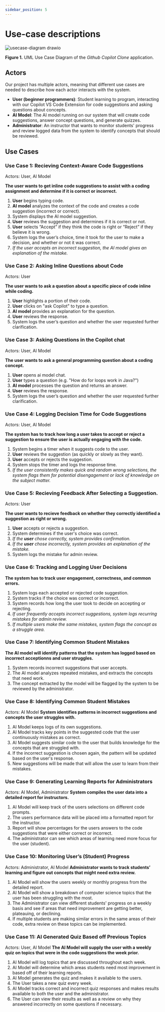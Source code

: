 ```yaml
---
sidebar_position: 5
---
```


# Use-case descriptions

![usecase-diagram drawio](https://github.com/user-attachments/assets/86431fe1-9930-4664-9f82-1886c0415d87)

**Figure 1.** UML Use Case Diagram of the *Github Copilot Clone* application.

## Actors
Our project has multiple actors, meaning that different use cases are needed to describe how each actor interacts with the system. 

* **User (beginner programmers)**: Student learning to program, interacting with our Copilot VS Code Extension for code suggestions and asking questions about concepts. 
* **AI Model**: The AI model running on our system that will create code suggestions, answer concept questions, and generate quizzes. 
* **Administrator**: An instructor that wants to monitor students' progress and review logged data from the system to identify concepts that should be reviewed. 

## Use Cases

### Use Case 1: Recieving Context-Aware Code Suggestions

Actors: User, AI Model

**The user wants to get inline code suggestions to assist with a coding assignment and determine if it is correct or incorrect.**

1. **User** begins typing code.
2. **AI model** analyzes the context of the code and creates a code suggestion (incorrect or correct).
3. System displays the AI model suggestion.  
4. **User** reviews the suggestion and determines if it is correct or not. 
5. **User** selects “Accept” if they think the code is right or “Reject” if they believe it is wrong.
6. System logs the user’s choice, time it took for the user to make a decision, and whether or not it was correct. 
7. *If the user accepts an incorrect suggestion, the AI model gives an explanation of the mistake.*

### Use Case 2: Asking Inline Questions about Code

Actors: User

**The user wants to ask a question about a specific piece of code inline while coding.**

1. **User** highlights a portion of their code.
2. **User** clicks on "ask Copilot" to type a question. 
3. **AI model** provides an explanation for the question. 
4. **User** reviews the response.
5. System logs the user’s question and whether the user requested further clarification. 

### Use Case 3: Asking Questions in the Copilot chat

Actors: User, AI Model

**The user wants to ask a general programming question about a coding concept.**

1. **User** opens ai model chat. 
2. **User** types a question (e.g. "How do for loops work in Java?")
3. **AI model** processes the question and returns an answer.
4. **User** reviews the response.
5. System logs the user’s question and whether the user requested further clarification. 

### Use Case 4: Logging Decision Time for Code Suggestions

Actors: User, AI Model

**The system has to track how long a user takes to accept or reject a suggestion to ensure the user is actually engaging with the code.**

1. System begins a timer when it suggests code to the user.  
2. **User** reviews the suggestion (as quickly or slowly as they want).
3. **User** accepts or rejects the suggestion. 
4. System stops the timer and logs the response time.
5. *If the user consistently makes quick and random wrong selections, the system flags them for potential disengagement or lack of knowledge on the subject matter.*


### Use Case 5: Recieving Feedback After Selecting a Suggestion. 

Actors: User

**The user wants to recieve feedback on whether they correctly identified a suggestion as right or wrong.**

1. **User** accepts or rejects a suggestion.   
2. System determines if the user's choice was correct. 
3. *If the **user** chose correctly, system provides confirmation.*
4. *If the **user** chose incorrectly, system provides an explanation of the mistake.* 
5. System logs the mistake for admin review. 

### Use Case 6: Tracking and Logging User Decisions

**The system has to track user engagement, correctness, and common errors.**

1. System logs each accepted or rejected code suggestion. 
2. System tracks if the choice was correct or incorrect.
3. System records how long the user took to decide on accepting or rejecting. 
4. *If user frequently accepts incorrect suggestions, system logs recurring mistakes for admin review.*
5. *If multiple users make the same mistakes, system flags the concept as a struggle area.*

### Use Case 7: Identifying Common Student Mistakes

**The AI model will identify patterns that the system has logged based on incorrect acceptionns and user struggles.** 

1. System records incorrect suggestions that user accepts. 
2. The AI model analyzes repeated mistakes, and extracts the concepts that need work. 
3. The concept extracted by the model will be flagged by the system to be reviewed by the administrator.

### Use Case 8: Identifying Common Student Mistakes 

Actors: AI Model 
**System identifies patterns in incorrect suggestions and concepts the user struggles with.** 

1. AI Model keeps logs of its own suggestions.  
2. AI Model tracks key points in the suggested code that the user continuously mistakes as correct.  
3. AI Model suggests similar code to the user that builds knowledge for the concepts that are struggled with.  
4. If the incorrect suggestion is chosen again, the pattern will be updated based on the user's response.  
5. New suggestions will be made that will allow the user to learn from their mistakes.  

### Use Case 9: Generating Learning Reports for Administrators

Actors: AI Model, Administrator
**System compiles the user data into a detailed report for instructors.** 

1. AI Model will keep track of the users selections on different code prompts.  
2. The users performance data will be placed into a formatted report for the instructor.  
3. Report will show percentages for the users answers to the code suggestions that were either correct or incorrect.  
4. The administrator can see which areas of learning need more focus for the user (student).  

### Use Case 10: Monitoring User’s (Student) Progress

Actors: Administrator, AI Model 
**Administrator wants to track students’ learning and figure out concepts that might need extra review.**

1. AI Model will show the users weekly or monthly progress from the detailed report.  
2. AI Model will show a breakdown of computer science topics that the user has been struggling with the most.  
3. The Administrator can view different students' progress on a weekly basis and see if areas that need improvement are getting better, plateauing, or declining.  
4. If multiple students are making similar errors in the same areas of their code, extra review on these topics can be implemented.  

### Use Case 11: AI Generated Quiz Based off Previous Topics

Actors: User, AI Model
**The AI Model will supply the user with a weekly quiz on topics that were in the code suggestions the week prior.**  

1. AI Model will log topics that are discussed throughout each week.  
2. AI Model will determine which areas students need most improvement in based off of their learning reports.  
3. AI Model generates the quiz and makes it available to the users.  
4. The User takes a new quiz every week.  
5. AI Model tracks correct and incorrect quiz responses and makes results available to both the user and the administrator.  
6. The User can view their results as well as a review on why they answered incorrectly on some questions if necessary.  

